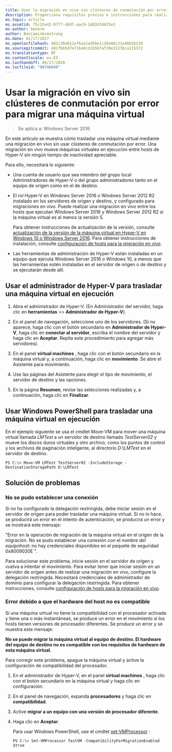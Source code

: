 ```yaml
---
title: Usar la migración en vivo sin clústeres de conmutación por error para migrar una máquina virtual
description: Proporciona requisitos previos e instrucciones para realizar una migración en vivo en un entorno independiente.
ms.topic: article
ms.assetid: 75c32e42-97f7-48df-aac9-1d82d34825e1
ms.author: benarm
author: BenjaminArmstrong
ms.date: 01/17/2017
ms.openlocfilehash: b02c30a612ef6aa1ed56e1c26e86c21a48b5b138
ms.sourcegitcommit: dd1fbb5d7e71ba8cd1b5bfaf38e3123bca115572
ms.translationtype: MT
ms.contentlocale: es-ES
ms.lasthandoff: 09/17/2020
ms.locfileid: "90746640"
---
```

# <a name="use-live-migration-without-failover-clustering-to-move-a-virtual-machine"></a>Usar la migración en vivo sin clústeres de conmutación por error para migrar una máquina virtual

>Se aplica a: Windows Server 2016

En este artículo se muestra cómo trasladar una máquina virtual mediante una migración en vivo sin usar clústeres de conmutación por error. Una migración en vivo mueve máquinas virtuales en ejecución entre hosts de Hyper-V sin ningún tiempo de inactividad apreciable.

Para ello, necesitará lo siguiente:

- Una cuenta de usuario que sea miembro del grupo local Administradores de Hyper-V o del grupo administradores tanto en el equipo de origen como en el de destino.

- El rol Hyper-V en Windows Server 2016 o Windows Server 2012 R2 instalado en los servidores de origen y destino, y configurado para migraciones en vivo. Puede realizar una migración en vivo entre los hosts que ejecutan Windows Server 2016 y Windows Server 2012 R2 si la máquina virtual es al menos la versión 5.

    Para obtener instrucciones de actualización de la versión, consulte [actualización de la versión de la máquina virtual en Hyper-V en Windows 10 o Windows Server 2016](../deploy/Upgrade-virtual-machine-version-in-Hyper-V-on-Windows-or-Windows-Server.md). Para obtener instrucciones de instalación, consulte [configuración de hosts para la migración en vivo](../deploy/Set-up-hosts-for-live-migration-without-Failover-Clustering.md).

- Las herramientas de administración de Hyper-V están instaladas en un equipo que ejecuta Windows Server 2016 o Windows 10, a menos que las herramientas estén instaladas en el servidor de origen o de destino y se ejecutarán desde allí.

## <a name="use-hyper-v-manager-to-move-a-running-virtual-machine"></a>Usar el administrador de Hyper-V para trasladar una máquina virtual en ejecución

1.  Abra el administrador de Hyper-V. (En Administrador del servidor, haga clic en **herramientas**  >> **Administrador de Hyper-V**).

2.  En el panel de navegación, seleccione uno de los servidores. (Si no aparece, haga clic con el botón secundario en **Administrador de Hyper-V**, haga clic en **conectar al servidor**, escriba el nombre del servidor y haga clic en **Aceptar**. Repita este procedimiento para agregar más servidores).

3.  En el panel **virtual machines** , haga clic con el botón secundario en la máquina virtual y, a continuación, haga clic en **movimiento**. Se abre el Asistente para movimiento.

4.  Use las páginas del Asistente para elegir el tipo de movimiento, el servidor de destino y las opciones.

5.  En la página **Resumen**, revise las selecciones realizadas y, a continuación, haga clic en **Finalizar**.

## <a name="use-windows-powershell-to-move-a-running-virtual-machine"></a>Usar Windows PowerShell para trasladar una máquina virtual en ejecución

En el ejemplo siguiente se usa el cmdlet Move-VM para mover una máquina virtual llamada *LMTest* a un servidor de destino llamado *TestServer02* y mueve los discos duros virtuales y otro archivo, como los puntos de control y los archivos de paginación inteligente, al directorio *D:\LMTest* en el servidor de destino.

```
PS C:\> Move-VM LMTest TestServer02 -IncludeStorage -DestinationStoragePath D:\LMTest
```

## <a name="troubleshooting"></a>Solución de problemas

### <a name="failed-to-establish-a-connection"></a>No se pudo establecer una conexión

Si no ha configurado la delegación restringida, debe iniciar sesión en el servidor de origen para poder trasladar una máquina virtual. Si no lo hace, se producirá un error en el intento de autenticación, se producirá un error y se mostrará este mensaje:

"Error en la operación de migración de la máquina virtual en el origen de la migración.
No se pudo establecer una conexión con el *nombre del equipo*host: no hay credenciales disponibles en el paquete de seguridad 0x8009030E ".

 Para solucionar este problema, inicie sesión en el servidor de origen y vuelva a intentar el movimiento. Para evitar tener que iniciar sesión en un servidor de origen antes de realizar una migración en vivo, configure la delegación restringida. Necesitará credenciales de administrador de dominio para configurar la delegación restringida. Para obtener instrucciones, consulte [configuración de hosts para la migración en vivo](../deploy/Set-up-hosts-for-live-migration-without-Failover-Clustering.md).

 ### <a name="failed-because-the-host-hardware-isnt-compatible"></a>Error debido a que el hardware del host no es compatible

 Si una máquina virtual no tiene la compatibilidad con el procesador activada y tiene una o más instantáneas, se produce un error en el movimiento si los hosts tienen versiones de procesador diferentes. Se produce un error y se muestra este mensaje:

**No se puede migrar la máquina virtual al equipo de destino. El hardware del equipo de destino no es compatible con los requisitos de hardware de esta máquina virtual.**

 Para corregir este problema, apague la máquina virtual y active la configuración de compatibilidad del procesador.

1. En el administrador de Hyper-V, en el panel **virtual machines** , haga clic con el botón secundario en la máquina virtual y haga clic en configuración.
2. En el panel de navegación, expanda **procesadores** y haga clic en **compatibilidad**.
3. Active **migrar a un equipo con una versión de procesador diferente**.
4. Haga clic en **Aceptar**.

   Para usar Windows PowerShell, use el cmdlet [set-VMProcessor](/powershell/module/hyper-v/set-vmprocessor?view=win10-ps) :

   ```
   PS C:\> Set-VMProcessor TestVM -CompatibilityForMigrationEnabled $true
   ```